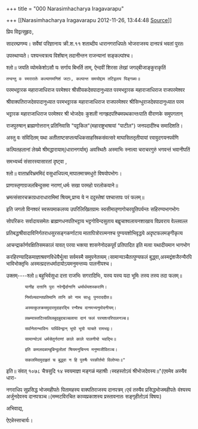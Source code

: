 +++
title = "000 Narasimhacharya Iragavarapu"

+++
[[Narasimhacharya Iragavarapu	2012-11-26, 13:44:48 [Source](https://groups.google.com/g/bvparishat/c/bJELPUoD9-U)]]



प्रिय विद्वत्सुहृदः,

सादरम्प्रणम्य। सर्वेषां परिज्ञानाय क्री.श.११ शताब्दीय धारानगराधिपतेः भोजराजस्य दानपत्रं भवतां पुरतः

उपस्थाप्यते। पश्यन्त्वत्रत्य विशॅषान् तदानीन्तन राजन्यानां सङ्कल्पांश्च।

श्लो॥ जयति व्योमकेशोऽसौ यः सर्गाय बिभर्ति ताम्, ऐन्दवीं शिरसा लेखां जगद्बीजाङ्कुराकृतिं

    तन्वन्तु वः स्मरारातेः कल्याणमनिशं जटाः, कल्पान्त समयोद्दाम तटिद्वलय पिङ्गळाः॥

परमभट्टारक महाराजाधिराज परमेश्वर श्रीसीयकदेवपादानुध्यात परमभट्टारक महाराजाधिराज राजपरमेश्वर

श्रीवाक्पतिराजदेवपादानुध्यात परमभट्टारक महाराजाधिराज राजपरमेश्वर श्रीसिन्धुराजदेवपादानुध्यात परम

भट्टारक महाराजाधिराज परमेश्वर श्री भोजदेवः कुशली नागह्रदपश्चिमपथकान्तःपाति वीराणके समुपगतान्

राजपुरुषान् ब्राह्मणोत्तरान् प्रतिनिवासि "पट्टकिल"(महाराष्ट्रभाषायां "पाटील") जनपदादींश्च समादिशति।

अस्तु वः संविदितम् यथा अतीताष्टसप्तत्यधिकसाहस्रिकसंवत्सरे माघासिततृतीयायां रवावुदगयनपर्वणि

कल्पितहलानां लेख्ये श्रीमद्धारायाम्(धारानगर्याम्) अवस्थितैः अस्माभिः स्नात्वा चराचरगुरुं भगवन्तं भवानीपतिं

समभ्यर्च्य संसारस्यासारतां दृष्ट्वा ,

श्लो॥ वाताभ्रविभ्रममिदं वसुधाधिपत्य,मापातमात्रमधुरो विषयोपभोगः।

   प्राणास्तृणाग्रजलबिन्दुसमा नराणां,धर्मः सखा परमहो परलोकयाने॥

   भ्रमत्संसारचक्राग्रधाराधारामिमां श्रियम्,प्राप्य ये न ददुस्तेषां पश्चात्तापः परं फलम्॥

इति जगतो विनश्वरं स्वरूपमाकलय्य उपरिलिखितग्रामः स्वसीमातृणागोचरयूतिपर्यन्तः सहिरण्यभागभोगः

सोपरिकरः सर्वादायसमेतः ब्राह्मणधनपतिभट्टाय भट्टगोविन्दसुताय बह्वृचाश्वलायनशाखाय विप्रवराय वेल्लवल्ल

प्रतिबद्धश्रीवादाविनिर्गतराधसुरसङ्गकर्णाटाय मातापित्रोरात्मनश्च पुण्ययशोभिवृद्धये अदृष्टफलमङ्गीकृत्य

आचन्द्रार्कार्णवक्षितिसमकालं यावत् परया भक्त्या शासनेनोदकपूर्वं प्रतिपादित इति मत्वा यथादीयमान भागभोग

करहिरण्यादिकमाज्ञाश्रवणविधेयैर्भूत्वा सर्वमस्मै समुपनेतव्यम्।सामान्यञ्चैतत्पुण्यफलं बुद्ध्वा,अस्मद्वंशजैरन्यैरपि भाविभोक्तृभिः अस्मत्प्रदत्तधर्मादायोऽयमनुमन्तव्यः पालनीयश्च।

उक्तम्----श्लो॥ बहुभिर्वसुधा दत्ता राजभिः सगरादिभिः, यस्य यस्य यदा भूमिः तस्य तस्य तदा फलम्॥

           यानीह दत्तानि पुरा नरेन्द्रैर्दानानि धर्मार्थयशस्कराणि।

           निर्माल्यवान्तप्रतिमानि तानि को नाम साधुः पुनराददीत॥

           अस्मत्कुलक्रममुदारमुदाहरद्भि रन्यैश्च दानमभ्यनुमोदनीयम्।

           लक्ष्म्यास्तटित्सलिलबुद्बुदचञ्चलाया दानं फलं परयशःपरिपालनञ्च॥

           सर्वानेतान्भाविनः पार्थिवेन्द्रान् भूयो भूयो याचते रामभद्रः।

           सामान्योऽयं धर्मसेतुर्नराणां काले काले पालनीयो भवद्भिः॥

           इति कमलदळाम्बुबिन्दुलोलां श्रियमनुचिन्त्य मनुष्यजीवितञ्च।

           सकलमिदमुदाहृतं च बुद्ध्वा न हि पुरुषैः परकीर्तयो विलोप्याः॥"

इति॥ संवत् १०७८ चैत्रसुदि १४ स्वयमाज्ञा मङ्गळं महाश्रीः।स्वहस्तोऽयं श्रीभोजदेवस्य॥"(एवमेव अस्यैव धारा-

नगराधिप सुप्रसिद्ध भोजमहीपतेः पितामहस्य वाक्पतिराजस्य दानपत्रम्।एवं तस्यैव प्रसिद्धभोजमहीपतेः वंश्यस्य अर्जुनदेवस्य दानपत्रञ्च।(मम्मटविरचित काव्यप्रकाशस्य प्रस्तावनातः सङ्गृहीतोऽयं विषयः)

अभिवाद्य,

ऐएन्नेस्साचार्यः।

